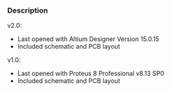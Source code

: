 ### Description

v2.0:
- Last opened with Altium Designer Version 15.0.15
- Included schematic and PCB layout

v1.0:
- Last opened with Proteus 8 Professional v8.13 SP0
- Included schematic and PCB layout
